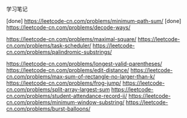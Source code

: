 学习笔记

[done] https://leetcode-cn.com/problems/minimum-path-sum/
[done] https://leetcode-cn.com/problems/decode-ways/

https://leetcode-cn.com/problems/maximal-square/
https://leetcode-cn.com/problems/task-scheduler/
https://leetcode-cn.com/problems/palindromic-substrings/

https://leetcode-cn.com/problems/longest-valid-parentheses/
https://leetcode-cn.com/problems/edit-distance/
https://leetcode-cn.com/problems/max-sum-of-rectangle-no-larger-than-k/
https://leetcode-cn.com/problems/frog-jump/
https://leetcode-cn.com/problems/split-array-largest-sum
https://leetcode-cn.com/problems/student-attendance-record-ii/
https://leetcode-cn.com/problems/minimum-window-substring/
https://leetcode-cn.com/problems/burst-balloons/